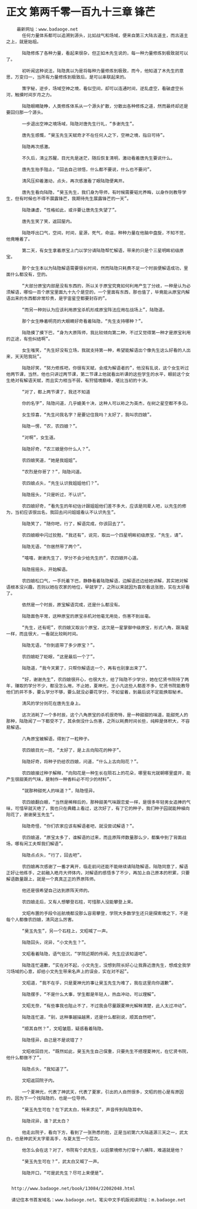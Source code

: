 # 正文 第两千零一百九十三章 锋芒
        最新网址：www.badaoge.net
          任何力量体系都可以追溯到源头，比如战气和场域，便来自第三大陆古道主，而古道主之上，就是始祖。
      
          陆隐修炼了各种力量，看起来很杂，但正如木先生说的，每一种力量修炼到极致就可以了。
      
          初听闻这种说法，陆隐真以为是将每种力量修炼到极致，而今，他知道了木先生的意思，万变归一，当所有力量修炼到极致后，是可以串联起来的。
      
          策字秘，逆步，场域空神之境，看似空间，却可以连通时间，逆乱虚空，看破虚空长河，触摸时间岁月之力。
      
          陆隐眼睛陡睁，人类修炼体系从一个源头扩散，分散出各种修炼之道，然而最终却还是要回归那一个源头。
      
          一步退出空神之境场域，陆隐对唐先生行礼，“多谢先生”。
      
          唐先生感慨，“昊玉先生天赋奇才不在任何人之下，空神之境，指日可待”。
      
          陆隐再次感激。
      
          不久后，清尘苏醒，目光先是迷茫，随后恢复清明，激动看着唐先生要说什么。
      
          唐先生抬手阻止，“回去自己领悟，什么都不要说，什么也不要问”。
      
          清风压抑着激动，点头，再次感激看了眼陆隐便离开。
      
          唐先生看向陆隐，“昊玉先生，我们身为导师，有时候需要韬光养晦，以身作则教导学生，但有时候也不得不展露锋芒，我期待先生展露锋芒的一天”。
      
          陆隐谦虚，“性格如此，或许要让唐先生失望了”。
      
          唐先生笑了笑，返回屋内。
      
          陆隐呼出口气，空间，时间，星源，死气，命运，种种力量在他脑中盘旋，不知不觉，他竟睡着了。
      
          第二天，有女生拿着原宝上门以学分请陆隐帮忙解语，带来的只是个三星明眸初级原宝。
      
          那个女生本以为陆隐解语需要很长时间，然而陆隐只耗费不足一个时辰便解语成功，里面什么都没有，空的。
      
          “大部分原宝内部是没有东西的，所以关于原宝究竟如何利用产生了分歧，一种是认为必须解语，哪怕一百个原宝里面九十九个是空的，一个里面有东西，那也值了，毕竟能从原宝内解语出来的东西都非常珍贵，是宇宙星空都要封存的”。
      
          “而另一种则认为应该利用原宝杀机形成原宝阵法应用在战场上”，陆隐道。
      
          那个女生睁着明亮的大眼睛好奇看着陆隐，“先生支持哪种？”。
      
          陆隐摸了摸下巴，“身为大原阵师，我比较倾向第二种，不过又觉得第一种才是原宝利用的正途，有些纠结啊”。
      
          女生嗤笑，“先生好没有立场，我就支持第一种，希望能解语出个像先生这么好看的人出来，天天陪我玩”。
      
          陆隐好笑，“努力修炼吧，你很有天赋，会成为解语者的”，他没有乱说，这个女生听过他两节课，当然，他也只讲过两节课，第二节课上他就看出听课的这些学生的水平，眼前这个女生绝对有解语天赋，而且实力相当不弱，有狩猎境巅峰，堪比当初的十决。
      
          “对了，都上两节课了，我还不知道
      
          你的名字”，陆隐问道，几乎媲美十决，这种人可以称之为英杰，在树之星空都不多见。
      
          女生惊喜，“先生问我名字？是要记住我吗？太好了，我叫农四娘”。
      
          陆隐一愣，“农，农四娘？”。
      
          “对啊”，女生道。
      
          陆隐好奇，“农三娘是你什么人？”。
      
          农四娘笑道，“她是我姐姐”。
      
          “农烈是你哥了？”，陆隐问道。
      
          农四娘点头，“先生认识我姐姐他们？”。
      
          陆隐摇头，“只是听过，不认识”。
      
          农四娘好奇，“看先生的年纪估计跟姐姐他们差不多大，应该是同辈人吧，以先生的修为，当初应该很出名，我回去问问姐姐看认不认识先生”。
      
          陆隐笑了，“随你吧，行了，解语完成，你该回去了”。
      
          农四娘眼中闪过狡黠，“我还有”，说完，取出一个四星明眸初级原宝，“先生，请”。
      
          陆隐无语，“你居然带了两个”。
      
          “嘻嘻，谢谢先生了，学分不会少给先生的”，农四娘开心道。
      
          陆隐摇摇头，开始解语。
      
          农四娘松口气，一手托着下巴，静静看着陆隐解语，边解语还边给她讲解，其实她对解语根本没兴趣，否则以她在农家的地位，早就学了，之所以来就因为喜欢看这张脸，实在太好看了。
      
          依然是一个时辰，原宝解语完成，还是什么都没有。
      
          陆隐面色平常，这种原宝的原宝杀机对他毫无用处，伤害不到丝毫。
      
          “先生，还有呢”，农四娘又取出个原宝，这次是一星掌御中级原宝，形式八角，跟海星一样，而且很大，一看就比较耗时间。
      
          陆隐无语，“你到底带了多少原宝？”。
      
          农四娘眨了眨眼，“这是最后一个了”。
      
          陆隐道，“我今天累了，只帮你解语这一个，再有也别拿出来了”。
      
          “好，谢谢先生”，农四娘很开心，也很大方，给了陆隐不少学分，她在忆贤书院待了两年，赚取的学分不少，都没怎么用，不止她，夏神光，王小凡这些人都差不多，忆贤书院能教导他们的并不多，要么学分不够，要么就没必要花学分，不如留着，到最后说不定能换取秘术。
      
          清风的学分则花在唐先生身上。
      
          这次消耗了一个多时辰，这个八角原宝的杀机很奇特，是一种甜甜的味道，能甜死人的那种，陆隐闻了一下都受不了，其余倒没什么伤害，之所以耗费时间长些，纯粹是体积大，不容易解语。
      
          八角原宝被解语，得到了一粒种子。
      
          农四娘目光一亮，“太好了，是上古向阳花的种子”。
      
          陆隐好奇，将种子扔给农四娘，问道，“什么上古向阳花？”。
      
          农四娘接过种子解释，“向阳花是一种生长在陨石上的花朵，哪里有光就朝哪里盛开，能产生很甜美的气味，是制作一种香料必不可少的材料”。
      
          “就那种甜死人的味道？”，陆隐怪异。
      
          农四娘翻白眼，“当然是稀释后的，那种甜美气味跟恋爱一样，是很多年轻男女追捧的气味，可惜早就灭绝了，我也只在典籍上看过，这次好了，有了它的种子，我们种子园就能种植向阳花了，谢谢昊玉先生”。
      
          陆隐奇怪，“你们农家应该有解语者吧，就没尝试解语？”。
      
          农四娘道，“原宝太多了，谁解语的过来，而且原阵师数量那么少，都集中到了背面战场，哪有闲工夫帮我们解语”。
      
          陆隐点点头，“行了，回去吧”。
      
          农四娘再次感谢了一番才离开，临走前问还能不能继续请陆隐解语，陆隐同意了，解语正好让他练手，之前融入皓月大师体内，对解语的感悟多了不少，再加上自己原本的积累，只要解语数量跟上，就是一个真真正正的界原阵师。
      
          他还是很希望自己达到原阵天师的。
      
          农四娘走后，又有人想攀登石柱，可惜那人没能攀登上来。
      
          文昭布置的手段令巡航境都没那么容易攀登，学院大多数学生还只是探索境之下，不是每个人都像农四娘，清风这么厉害。
      
          “昊玉先生”，另一个石柱上，文昭喊了一声。
      
          陆隐回头，诧异，“小文先生？”。
      
          文昭看着陆隐，语气低沉，“学院近期的传闻，先生应该知道吧”。
      
          陆隐连忙道歉，“实在对不起，小文先生，没想到院长好心让我靠近唐先生，想成全我学习场域的心意，却给小文先生带来名声上的误会，实在对不起”。
      
          文昭道，“我不在乎，只是夏神光的事让昊玉先生为难了，我在这里向你道歉”。
      
          陆隐摆手，“不是什么大事，学生都是年轻人，热血冲动，可以理解”。
      
          文昭无奈，“有些事我也阻止不了，不过我会尽量跟夏神光解释清楚，此人太过冲动”。
      
          陆隐连忙道，“别，这种事越描越黑，还是什么都别说，顺其自然吧”。
      
          “顺其自然？”，文昭皱眉，疑惑看着陆隐。
      
          陆隐怪异，自己是不是说错了？
      
          文昭收回目光，“既然如此，昊玉先生自己保重，只要先生不搭理夏神光，在忆贤书院，他什么都做不了”。
      
          陆隐点头，“我知道了”。
      
          文昭返回院子内。
      
          一个夏神光，代表了神武天，代表了夏家，引出的人自然很多，文昭的担心是有原因的，因为下一个找陆隐的，也是一位导师。
      
          “昊玉先生可在？在下武太白，特来求见”，声音传到陆隐耳中。
      
          陆隐诧异，谁？武太白？
      
          他走出院子，看向下方，看到了一张熟悉的脸，正是当初第六大陆道源三天之一，武太白，也是神武天太字辈高手，与夏太笠一个层次。
      
          他怎么会在这？对了，书院有个武先生，以启蒙境修为打穿十八横阵，难道就是他？
      
          “昊玉先生可在？”，武太白又喊了一声。
      
          陆隐开口，“可是武先生？尽可上来便是”。
      
      
      http://www.badaoge.net/book/13084/22082048.html
      
      请记住本书首发域名：www.badaoge.net。笔尖中文手机版阅读网址：m.badaoge.net